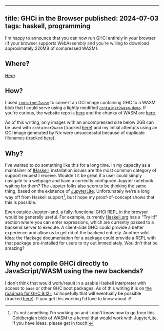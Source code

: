 --------------------------------------------------------------------------------
title: GHCi in the Browser
published: 2024-07-03
tags: haskell, programming
--------------------------------------------------------------------------------

I'm happy to announce that you can now run GHCi entirely in your browser (if
your browser supports WebAssembly and you're willing to download approximately
220MB of compressed WASM).

## Where?

[Here](https://vaibhavsagar.com/amd64-ghc-wasi-demo).

## How?

I used [`container2wasm`](https://github.com/ktock/container2wasm) to convert
an OCI image containing GHC to a WASM blob that I could serve using a lightly
modified [`container2wasm-demo`](https://github.com/ktock/container2wasm-demo).
If you're curious, the website repo is
[here](https://github.com/vaibhavsagar/amd64-ghc-wasi-demo) and the chunks of
WASM are [here](https://github.com/vaibhavsagar/amd64-ghc-wasi-container).

As of this writing, only images with an uncompressed size below 2GB can be used
with `container2wasm` (tracked
[here](https://github.com/ktock/container2wasm/issues/230)) and my initial
attempts using an OCI image generated by Nix were unsuccessful because of
duplicate filenames (tracked
[here](https://github.com/ktock/container2wasm/issues/263)).

## Why?

I've wanted to do something like this for a long time. In my capacity as
a maintainer of [IHaskell](https://github.com/IHaskell/IHaskell), installation
issues are the most common category of support request I receive. Wouldn't it
be great if a user could simply navigate to a webpage and have a correctly
configured Jupyter notebook waiting for them? The Jupyter folks also seem to be
thinking the same thing, based on the existence of
[JupyterLite](https://jupyterlite.readthedocs.io/en/stable/). Unfortunately
we're a long way off from Haskell support[^1], but I hope my proof-of-concept
shows that this is possible.

Even outside Jupyter-land, a fully-functional GHCi REPL in the browser would be
generally useful. For example, currently
[Haskell.org](https://www.haskell.org/) has a "Try it!" section where you can
enter expressions, which are currently passed to a backend server to execute.
A client-side GHCi could provide a better experience and allow us to get rid of
the backend entirely. Another wild idea: the Hackage documentation for
a package could provide a REPL with that package pre-installed for users to try
out immediately. Wouldn't that be amazing?

## Why not compile GHCi directly to JavaScript/WASM using the new backends?

I don't think that would work/result in a usable Haskell interpreter with
access to `base` or other GHC boot packages. As of this writing it is on [the
roadmap for GHC
9.12+](https://gitlab.haskell.org/ghc/ghc/-/wikis/javascript-backend?version_id=bff087ec5b0231e12b3a8d902522f3d41aed530b)
so hopefully that will eventually be possible (tracked
[here](https://gitlab.haskell.org/ghc/ghc/-/issues/25067)). If you get this
working I'd love to know about it!


[^1]: It's not something I'm working on and I don't know how to go from this
Goldbergian blob of WASM to a kernel that would work with JupyterLite. If you
have ideas, please get in touch!
